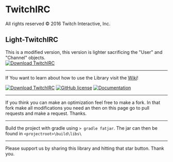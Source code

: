# TwitchIRC
All rights reserved © 2016 Twitch Interactive, Inc.

## Light-TwitchIRC
This is a modified version, this version is lighter sacrificing the "User" and "Channel" objects.  
[![Download TwitchIRC](https://img.shields.io/badge/Light--TwitchIRC-v1.1-yellowgreen.svg)](https://github.com/cavariux/TwitchIRC/releases/download/Light_v1.1-Beta/Light-TwitchIRC_v1.1-Beta.jar)

***

If You want to learn about how to use the Library visit the [Wiki](https://github.com/cavariux/TwitchIRC/wiki)!                      

[![Download TwitchIRC](https://img.shields.io/badge/TwitchIRC-v1.2-green.svg?style=plastic)](https://github.com/cavariux/TwitchIRC/releases/download/v1.2/TwitchIRC_v1.2.jar) 
[![GitHub license](https://img.shields.io/github/license/mashape/apistatus.svg?style=plastic)](https://github.com/CavariuX/TwitchIRC/blob/master/LICENSE) 
[![Documentation](https://img.shields.io/badge/Documentation-v1.1-orange.svg?style=plastic)](http://cavariux.github.io/TwitchIRC/) 

***

If you think you can make an optimization feel free to make a fork. In that fork make all modifications you need an then on this page go to pull requests and make a request. Thanks.

***

Build the project with gradle using `> gradle fatjar`. The jar can then be found in `<projectroot>\build\libs\`

***
Please support us by sharing this library and hitting that star button. Thank you.
